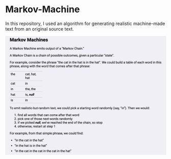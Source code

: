 # Markov-Machine

In this repository, I used an algorithm for generating realistic machine-made text from 
an original source text.

![title](screen_shot.png) 
